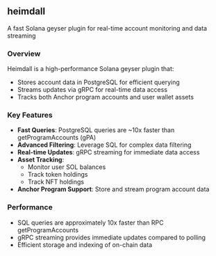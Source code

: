 ## heimdall
A fast Solana geyser plugin for real-time account monitoring and data streaming

### Overview
Heimdall is a high-performance Solana geyser plugin that:
- Stores account data in PostgreSQL for efficient querying
- Streams updates via gRPC for real-time data access
- Tracks both Anchor program accounts and user wallet assets

### Key Features
- **Fast Queries**: PostgreSQL queries are ~10x faster than getProgramAccounts (gPA)
- **Advanced Filtering**: Leverage SQL for complex data filtering
- **Real-time Updates**: gRPC streaming for immediate data access
- **Asset Tracking**: 
  - Monitor user SOL balances
  - Track token holdings
  - Track NFT holdings
- **Anchor Program Support**: Store and stream program account data

### Performance
- SQL queries are approximately 10x faster than RPC getProgramAccounts
- gRPC streaming provides immediate updates compared to polling
- Efficient storage and indexing of on-chain data